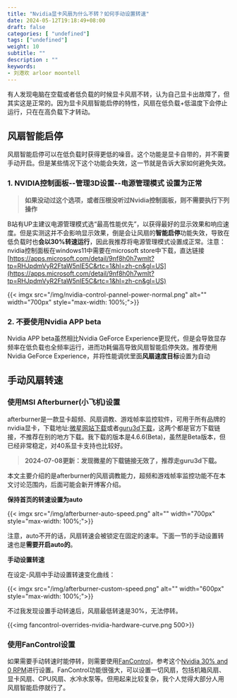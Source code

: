```yaml
---
title: "Nvidia显卡风扇为什么不转？如何手动设置转速"
date: 2024-05-12T19:18:49+08:00
draft: false
categories: [ "undefined"]
tags: ["undefined"]
weight: 10
subtitle: ""
description : ""
keywords:
- 刘港欢 arloor moontell
---
```


有人发现电脑在空载或者低负载的时候显卡风扇不转，认为自己显卡出故障了，但其实这是正常的。因为显卡风扇智能启停的特性，风扇在低负载+低温度下会停止运行，只在在高负载下才转动。

## 风扇智能启停

风扇智能启停可以在低负载时获得更低的噪音。这个功能是显卡自带的，并不需要手动开启。但是某些情况下这个功能会失效，这一节就是告诉大家如何避免失效。

### 1. NVIDIA控制面板--管理3D设置--电源管理模式 设置为正常

> **如果没动过这个选项，或者压根没听过Nvidia控制面板，则不需要执行下列操作**

B站有UP主建议电源管理模式选“最高性能优先”，以获得最好的显示效果和响应速度。但是实测这并不会影响显示效果，倒是会让风扇的**智能启停**功能失效，导致在低负载时也**会以30%转速运行**，因此我推荐将电源管理模式设置成正常。注意：nvidia控制面板在windows11中需要在microsoft store中下载，直达链接[https://apps.microsoft.com/detail/9nf8h0h7wmlt?tp=RHJpdmVyR2FtaW5nIE5C&rtc=1&hl=zh-cn&gl=US](https://apps.microsoft.com/detail/9nf8h0h7wmlt?tp=RHJpdmVyR2FtaW5nIE5C&rtc=1&hl=zh-cn&gl=US)

{{< imgx src="/img/nvidia-control-pannel-power-normal.png" alt="" width="700px" style="max-width: 100%;">}}

### 2. 不要使用Nvidia APP beta

Nvidia APP beta虽然相比Nvidia GeForce Experience更现代，但是会导致显存频率在低负载也全频率运行，进而功耗偏高导致风扇智能启停失效。推荐使用Nvidia GeForce Experience，并将性能调优里面**风扇速度目标**设置为自动

## 手动风扇转速

### 使用MSI Afterburner(小飞机)设置

afterburner是一款显卡超频、风扇调教、游戏帧率监控软件，可用于所有品牌的nvidia显卡，下载地址:[微星网站下载](https://www.msi.com/Landing/afterburner/graphics-cards)或者[guru3d下载](https://www.guru3d.com/download/msi-afterburner-beta-download/)，这两个都是官方下载链接，不推荐在别的地方下载。我下载的版本是4.6.6(Beta)，虽然是Beta版本，但已经非常稳定，对40系显卡支持也比较好。

> **2024-07-08更新：发现微星的下载链接无效了，推荐走guru3d下载。**

本文主要介绍的是afterburner的风扇调教能力，超频和游戏帧率监控功能不在本文讨论范围内，后面可能会新开博客介绍。

**保持首页的转速设置为auto**

{{< imgx src="/img/afterburner-auto-speed.png" alt="" width="700px" style="max-width: 100%;">}}

注意，auto不开的话，风扇转速会被锁定在固定的速率。下面一节的手动设置转速也是**需要开启auto的**。

**手动设置转速**

在设定-风扇中手动设置转速变化曲线：

{{< imgx src="/img/afterburner-custom-speed.png" alt="" width="600px" style="max-width: 100%;">}}

不过我发现设置手动转速后，风扇最低转速是30%，无法停转。

{{<img fancontrol-overrides-nvidia-hardware-curve.png 500>}}


### 使用FanControl设置

如果需要手动转速时能停转，则需要使用[FanControl](https://github.com/Rem0o/FanControl.Releases)，参考这个[Nvidia 30% and 0 RPM](https://github.com/Rem0o/FanControl.Releases/wiki/Nvidia-30%25-and-0-RPM)进行设置。FanControl功能很强大，可以设置一切风扇，包括机箱风扇、显卡风扇、CPU风扇、水冷水泵等。但用起来比较复杂，我个人觉得大部分人用风扇智能启停就行了。
